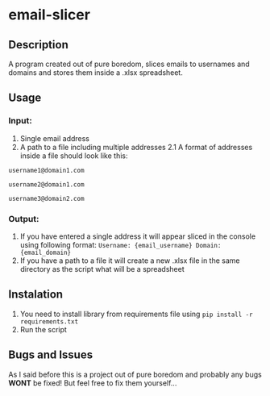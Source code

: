 # email-slicer
## Description
A program created out of pure boredom, slices emails to usernames and domains and stores them inside a .xlsx spreadsheet.

## Usage
### Input:
1. Single email address
2. A path to a file including multiple addresses
2.1 A format of addresses inside a file should look like this:

`username1@domain1.com`

`username2@domain1.com`

`username3@domain2.com`

### Output:
1. If you have entered a single address it will appear sliced in the console using following format: `Username: {email_username} Domain: {email_domain}`
2. If you have a path to a file it will create a new .xlsx file in the same directory as the script what will be a spreadsheet

## Instalation
1. You need to install library from requirements file using `pip install -r requirements.txt`
2. Run the script

## Bugs and Issues
As I said before this is a project out of pure boredom and probably any bugs **WONT** be fixed!
But feel free to fix them yourself...
